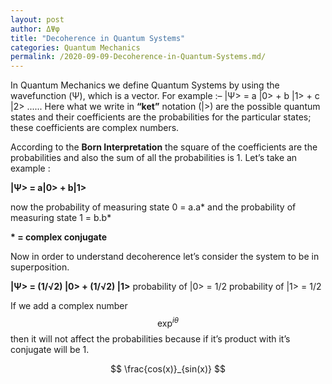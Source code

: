 ```yaml
---
layout: post
author: ΔΨφ
title: "Decoherence in Quantum Systems"
categories: Quantum Mechanics
permalink: /2020-09-09-Decoherence-in-Quantum-Systems.md/
---
```

In Quantum Mechanics we define Quantum Systems by using the wavefunction (Ψ), which is a vector.
For example :– \|Ψ> = a \|0> + b \|1> + c \|2> ......
Here what we write in **“ket”** notation (\|>) are the possible quantum states and their coefficients are the probabilities for the particular states; these coefficients are complex numbers.

According to the **Born Interpretation** the square of the coefficients are the probabilities and also the sum of all the probabilities is 1. Let’s take an example :

**\|Ψ> = a\|0> + b\|1>**

now the probability of measuring state 0 = a.a*
and the probability of measuring state 1 = b.b*

__* = complex conjugate__

Now in order to understand decoherence let’s consider the system to be in superposition.

**\|Ψ> = (1/√2) \|0> + (1/√2) \|1>**
probability of \|0> = 1/2
probability of \|1> = 1/2

If we add a complex number $$ \exp^{iθ} $$ then it will not affect the probabilities because if it’s product with it’s conjugate will be 1.

$$ \frac{cos(x)}_{sin(x)} $$